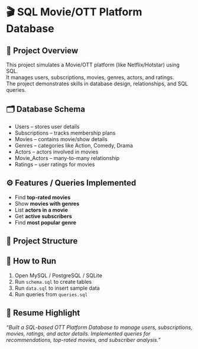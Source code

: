 # 🎬 SQL Movie/OTT Platform Database

## 📌 Project Overview
This project simulates a Movie/OTT platform (like Netflix/Hotstar) using SQL.  
It manages users, subscriptions, movies, genres, actors, and ratings.  
The project demonstrates skills in database design, relationships, and SQL queries.

## 🗂️ Database Schema
- Users – stores user details
- Subscriptions – tracks membership plans
- Movies – contains movie/show details
- Genres – categories like Action, Comedy, Drama
- Actors – actors involved in movies
- Movie_Actors – many-to-many relationship
- Ratings – user ratings for movies

## ⚙️ Features / Queries Implemented
- Find **top-rated movies**
- Show **movies with genres**
- List **actors in a movie**
- Get **active subscribers**
- Find **most popular genre**

## 📂 Project Structure

## 🚀 How to Run
1. Open MySQL / PostgreSQL / SQLite
2. Run `schema.sql` to create tables
3. Run `data.sql` to insert sample data
4. Run queries from `queries.sql`

## 🎯 Resume Highlight
*“Built a SQL-based OTT Platform Database to manage users, subscriptions, movies, ratings, and actor details. Implemented queries for recommendations, top-rated movies, and subscriber analysis.”*
